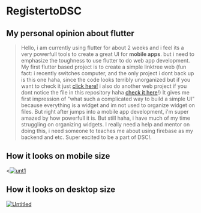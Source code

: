 # RegistertoDSC
<h2>My personal opinion about flutter</h2>
<blockquote><p>Hello, i am currently using flutter for about 2 weeks and i feel its a very powerfull tools to
  create a great UI for <b>mobile apps</b>. but i need to emphasize the toughness to use flutter to
  do web app development. My first flutter based project is to create a simple linktree web (fun fact: 
  i recently switches computer, and the only project i dont back up is this one haha, since the code looks 
  terribly unorganized but if you want to check it just <a href="https://linktree-trial.web.app/">click here!</a>
  i also do another web project if you dont notice the file in this repository haha <a href="https://github.com/MazayaCode/RegistertoDSC/tree/main/The%20Simple%20Unfisihed%20Web/the_web">check it here</a>!)
  It gives me first impression of "what such a complicated way to build a simple UI" because everything is a
  widget and im not used to organize widget on files. But right after jumps into a mobile app development,
  i'm super amazed by how powerfull it is. But still haha, i have much of my time struggling on organizing
  widgets. I really need a help and mentor on doing this, i need someone to teaches me about using firebase
  as my backend and etc. Super excited to be a part of DSC!.</p></blockquote>
<h2>How it looks on mobile size</h2>
  <p><<a href="https://ibb.co/SNdwX0T"><img src="https://i.ibb.co/Y2yB789/unt1.png" alt="unt1" border="0"></a></p>
<h2>How it looks on desktop size</h2>
<p><a href="https://ibb.co/0sVVhDf"><img src="https://i.ibb.co/HhppnFr/Untitled.png" alt="Untitled" border="0"></a></p>
